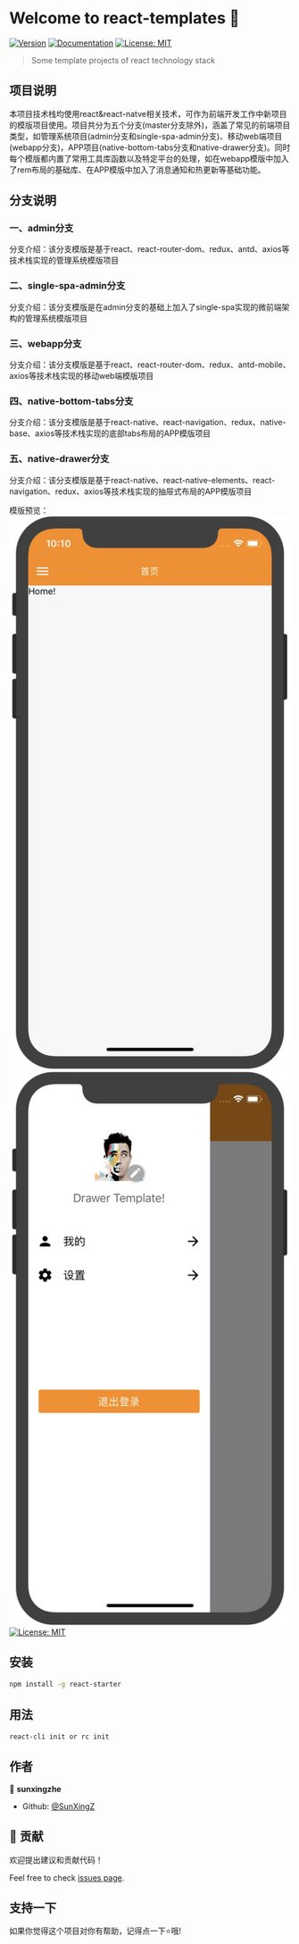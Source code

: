 # Welcome to react-templates 👋
[![Version](https://img.shields.io/npm/v/react-starter.svg)](https://www.npmjs.com/package/react-templates)
[![Documentation](https://img.shields.io/badge/documentation-yes-brightgreen.svg)](https://github.com/SunXingZ/react-templates/blob/master/README.md)
[![License: MIT](https://img.shields.io/badge/License-MIT-yellow.svg)](#)

> Some template projects of react technology stack

## 项目说明

本项目技术栈均使用react&react-natve相关技术，可作为前端开发工作中新项目的模版项目使用。项目共分为五个分支(master分支除外)，涵盖了常见的前端项目类型，如管理系统项目(admin分支和single-spa-admin分支)、移动web端项目(webapp分支)，APP项目(native-bottom-tabs分支和native-drawer分支)。同时每个模版都内置了常用工具库函数以及特定平台的处理，如在webapp模版中加入了rem布局的基础库、在APP模版中加入了消息通知和热更新等基础功能。

## 分支说明

### 一、admin分支

分支介绍：该分支模版是基于react、react-router-dom、redux、antd、axios等技术栈实现的管理系统模版项目


### 二、single-spa-admin分支

分支介绍：该分支模版是在admin分支的基础上加入了single-spa实现的微前端架构的管理系统模版项目

### 三、webapp分支

分支介绍：该分支模版是基于react、react-router-dom、redux、antd-mobile、axios等技术栈实现的移动web端模版项目

### 四、native-bottom-tabs分支

分支介绍：该分支模版是基于react-native、react-navigation、redux、native-base、axios等技术栈实现的底部tabs布局的APP模版项目

### 五、native-drawer分支

分支介绍：该分支模版是基于react-native、react-native-elements、react-navigation、redux、axios等技术栈实现的抽屉式布局的APP模版项目

模版预览：[![Version](https://github.com/SunXingZ/react-templates/blob/master/drawer_preview/31585750245_.pic.jpg)](https://www.npmjs.com/package/react-templates)
[![Documentation](https://github.com/SunXingZ/react-templates/blob/master/drawer_preview/41585750245_.pic.jpg)](https://github.com/SunXingZ/react-templates/blob/master/README.md)
[![License: MIT](https://ss0.bdstatic.com/70cFvHSh_Q1YnxGkpoWK1HF6hhy/it/u=702257389,1274025419&fm=27&gp=0.jpg)](#)

## 安装

```sh
npm install -g react-starter
```

## 用法

```sh
react-cli init or rc init
```

## 作者

👤 **sunxingzhe**

* Github: [@SunXingZ](https://github.com/SunXingZ)

## 🤝 贡献

欢迎提出建议和贡献代码！

Feel free to check [issues page](https://github.com/SunXingZ/react-templates/issues). 

## 支持一下

如果你觉得这个项目对你有帮助，记得点一下⭐️哦!
